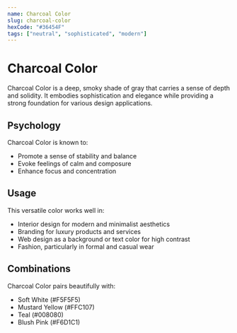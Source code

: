 ```yaml
---
name: Charcoal Color
slug: charcoal-color
hexCode: "#36454F"
tags: ["neutral", "sophisticated", "modern"]
---
```


# Charcoal Color

Charcoal Color is a deep, smoky shade of gray that carries a sense of depth and solidity. It embodies sophistication and elegance while providing a strong foundation for various design applications.

## Psychology

Charcoal Color is known to:
- Promote a sense of stability and balance
- Evoke feelings of calm and composure
- Enhance focus and concentration

## Usage

This versatile color works well in:
- Interior design for modern and minimalist aesthetics
- Branding for luxury products and services
- Web design as a background or text color for high contrast
- Fashion, particularly in formal and casual wear

## Combinations

Charcoal Color pairs beautifully with:
- Soft White (#F5F5F5)
- Mustard Yellow (#FFC107)
- Teal (#008080)
- Blush Pink (#F6D1C1)